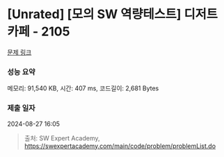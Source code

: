 # [Unrated] [모의 SW 역량테스트] 디저트 카페 - 2105 

[문제 링크](https://swexpertacademy.com/main/code/problem/problemDetail.do?contestProbId=AV5VwAr6APYDFAWu) 

### 성능 요약

메모리: 91,540 KB, 시간: 407 ms, 코드길이: 2,681 Bytes

### 제출 일자

2024-08-27 16:05



> 출처: SW Expert Academy, https://swexpertacademy.com/main/code/problem/problemList.do
